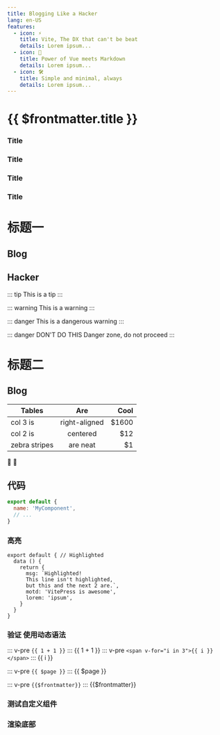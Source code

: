 ```yaml
---
title: Blogging Like a Hacker
lang: en-US
features:
  - icon: ⚡️
    title: Vite, The DX that can't be beat
    details: Lorem ipsum...
  - icon: 🖖
    title: Power of Vue meets Markdown
    details: Lorem ipsum...
  - icon: 🛠️
    title: Simple and minimal, always
    details: Lorem ipsum...
---
```

# {{ $frontmatter.title }}

### Title <Badge type="info" text="default" />
### Title <Badge type="tip" text="^1.9.0" />
### Title <Badge type="warning" text="beta" />
### Title <Badge type="danger" text="caution" />

# 标题一
## Blog
## Hacker
::: tip
This is a tip
:::

::: warning
This is a warning
:::

::: danger
This is a dangerous warning
:::

::: danger DON'T DO THIS
Danger zone, do not proceed
:::
# 标题二
## Blog

| Tables        | Are           | Cool  |
| ------------- |:-------------:| -----:|
| col 3 is      | right-aligned | $1600 |
| col 2 is      | centered      |   $12 |
| zebra stripes | are neat      |    $1 |

:tada: :100:

## 代码

```js
export default {
  name: 'MyComponent',
  // ...
}
```

### 高亮
```js{1,4,6-7}
export default { // Highlighted
  data () {
    return {
      msg: `Highlighted!
      This line isn't highlighted,
      but this and the next 2 are.`,
      motd: 'VitePress is awesome',
      lorem: 'ipsum',
    }
  }
}
```
###  验证 使用动态语法
::: v-pre
`{{ 1 + 1 }}`
:::
{{ 1 + 1 }}
::: v-pre
`<span v-for="i in 3">{{ i }} </span>`
:::
<span v-for="i in 3">{{ i }} </span>

::: v-pre
`{{ $page }}`
:::
{{ $page }}

::: v-pre
`{{$frontmatter}}`
:::
{{$frontmatter}}

<!-- [[toc]] -->

### 测试自定义组件

<HelloWorld />

### 渲染底部

<Many />

<script setup>
import  HelloWorld from '../components/HelloWorld.vue'
</script>